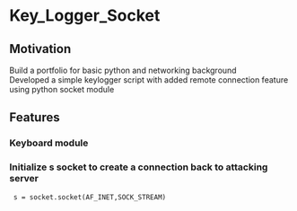 # Key_Logger_Socket
## Motivation
Build a portfolio for basic python and networking background \
Developed a simple keylogger script with added remote connection feature using python socket module

## Features
### Keyboard module



### Initialize s socket to create a connection back to attacking server
```
 s = socket.socket(AF_INET,SOCK_STREAM)
```


